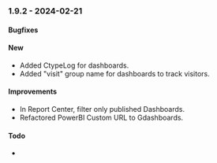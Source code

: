 ### 1.9.2 - 2024-02-21

#### Bugfixes

#### New
- Added CtypeLog for dashboards.
- Added "visit" group name for dashboards to track visitors.

#### Improvements
- In Report Center, filter only published Dashboards.
- Refactored PowerBI Custom URL to Gdashboards.

#### Todo
-